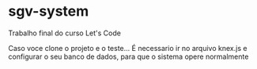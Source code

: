 # sgv-system
Trabalho final do curso Let's Code

Caso voce clone o projeto e o teste... 
É necessario ir no arquivo knex.js e configurar o seu banco de dados, 
para que o sistema opere normalmente
